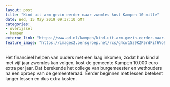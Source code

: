 ```yaml
---
layout: post
title: "Kind uit arm gezin eerder naar zwemles kost Kampen 10 mille"
date: Wed, 15 May 2019 09:37:10 GMT
categories: 
- overijssel 
- kampen 
externe_link: "https://www.ad.nl/kampen/kind-uit-arm-gezin-eerder-naar-zwemles-kost-kampen-10-mille~aace700d/"
feature_image: "https://images2.persgroep.net/rcs/g4cw15z9KZP5rdFif6Vo9YyVF5M/diocontent/107516046/_fitwidth/400/?appId=21791a8992982cd8da851550a453bd7f&quality=0.7"
---
```


Het financieel helpen van ouders met een laag inkomen, zodat hun kind al met vijf jaar zwemles kan volgen, kost de gemeente Kampen 10.000 euro extra per jaar. Dat berekende het college van burgemeester en wethouders na een oproep van de gemeenteraad. Eerder beginnen met lessen betekent langer lessen en dus extra kosten.
